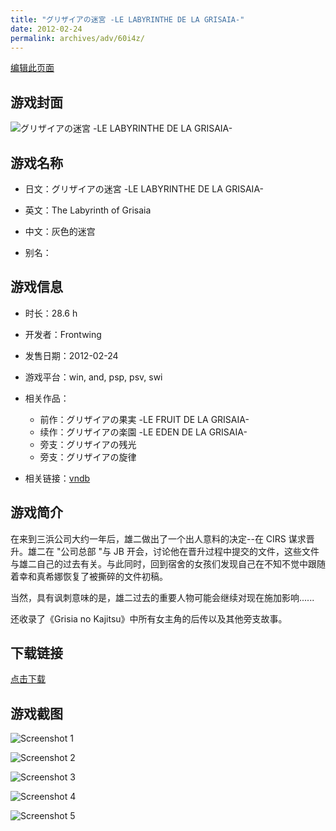 ```yaml
---
title: "グリザイアの迷宮 -LE LABYRINTHE DE LA GRISAIA-"
date: 2012-02-24
permalink: archives/adv/60i4z/
---
```

[编辑此页面](https://github.com/ACG-3/ADV3-source/blob/main/source/_posts/%E3%82%B0%E3%83%AA%E3%82%B6%E3%82%A4%E3%82%A2%E3%81%AE%E8%BF%B7%E5%AE%AE%20-LE%20LABYRINTHE%20DE%20LA%20GRISAIA-.md)

## 游戏封面

![グリザイアの迷宮 -LE LABYRINTHE DE LA GRISAIA-](https://pan.timero.xyz/d/onedrive/img_lib_001/%E3%82%B0%E3%83%AA%E3%82%B6%E3%82%A4%E3%82%A2%E3%81%AE%E8%BF%B7%E5%AE%AE%20-LE%20LABYRINTHE%20DE%20LA%20GRISAIA-_cover.avif)


## 游戏名称

- 日文：グリザイアの迷宮 -LE LABYRINTHE DE LA GRISAIA-
- 英文：The Labyrinth of Grisaia
- 中文：灰色的迷宫

- 别名：


## 游戏信息

- 时长：28.6 h
- 开发者：Frontwing
- 发售日期：2012-02-24
- 游戏平台：win, and, psp, psv, swi
- 相关作品：
   - 前作：グリザイアの果実 -LE FRUIT DE LA GRISAIA-
   - 续作：グリザイアの楽園 -LE EDEN DE LA GRISAIA-
   - 旁支：グリザイアの残光
   - 旁支：グリザイアの旋律

- 相关链接：[vndb](https://vndb.org/v7723)


## 游戏简介

在来到三浜公司大约一年后，雄二做出了一个出人意料的决定--在 CIRS 谋求晋升。雄二在 "公司总部 "与 JB 开会，讨论他在晋升过程中提交的文件，这些文件与雄二自己的过去有关。与此同时，回到宿舍的女孩们发现自己在不知不觉中跟随着幸和真希娜恢复了被撕碎的文件初稿。

当然，具有讽刺意味的是，雄二过去的重要人物可能会继续对现在施加影响......


还收录了《Grisia no Kajitsu》中所有女主角的后传以及其他旁支故事。


## 下载链接

[点击下载](https://pan.timero.xyz/onedrive/adv_lib_001/%E3%82%B0%E3%83%AA%E3%82%B6%E3%82%A4%E3%82%A2%E3%81%AE%E8%BF%B7%E5%AE%AE%20-LE%20LABYRINTHE%20DE%20LA%20GRISAIA-)


## 游戏截图


![Screenshot 1](https://pan.timero.xyz/d/onedrive/img_lib_001/%E3%82%B0%E3%83%AA%E3%82%B6%E3%82%A4%E3%82%A2%E3%81%AE%E8%BF%B7%E5%AE%AE%20-LE%20LABYRINTHE%20DE%20LA%20GRISAIA-_Screenshot_1.avif)

![Screenshot 2](https://pan.timero.xyz/d/onedrive/img_lib_001/%E3%82%B0%E3%83%AA%E3%82%B6%E3%82%A4%E3%82%A2%E3%81%AE%E8%BF%B7%E5%AE%AE%20-LE%20LABYRINTHE%20DE%20LA%20GRISAIA-_Screenshot_2.avif)

![Screenshot 3](https://pan.timero.xyz/d/onedrive/img_lib_001/%E3%82%B0%E3%83%AA%E3%82%B6%E3%82%A4%E3%82%A2%E3%81%AE%E8%BF%B7%E5%AE%AE%20-LE%20LABYRINTHE%20DE%20LA%20GRISAIA-_Screenshot_3.avif)

![Screenshot 4](https://pan.timero.xyz/d/onedrive/img_lib_001/%E3%82%B0%E3%83%AA%E3%82%B6%E3%82%A4%E3%82%A2%E3%81%AE%E8%BF%B7%E5%AE%AE%20-LE%20LABYRINTHE%20DE%20LA%20GRISAIA-_Screenshot_4.avif)

![Screenshot 5](https://pan.timero.xyz/d/onedrive/img_lib_001/%E3%82%B0%E3%83%AA%E3%82%B6%E3%82%A4%E3%82%A2%E3%81%AE%E8%BF%B7%E5%AE%AE%20-LE%20LABYRINTHE%20DE%20LA%20GRISAIA-_Screenshot_5.avif)

